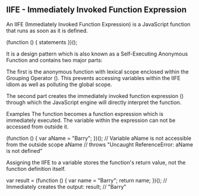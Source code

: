 ## IIFE - Immediately Invoked Function Expression

An IIFE (Immediately Invoked Function Expression) is a JavaScript function that runs as soon as it is defined.

(function () {
    statements
})();

It is a design pattern which is also known as a Self-Executing Anonymous Function and contains two major parts:

The first is the anonymous function with lexical scope enclosed within the Grouping Operator (). This prevents accessing variables within the IIFE idiom as well as polluting the global scope.

The second part creates the immediately invoked function expression () through which the JavaScript engine will directly interpret the function.


Examples
The function becomes a function expression which is immediately executed. The variable within the expression can not be accessed from outside it.

(function () {
    var aName = "Barry";
})();
// Variable aName is not accessible from the outside scope
aName // throws "Uncaught ReferenceError: aName is not defined"


Assigning the IIFE to a variable stores the function's return value, not the function definition itself.

var result = (function () {
    var name = "Barry"; 
    return name; 
})(); 
// Immediately creates the output: 
result; // "Barry"

